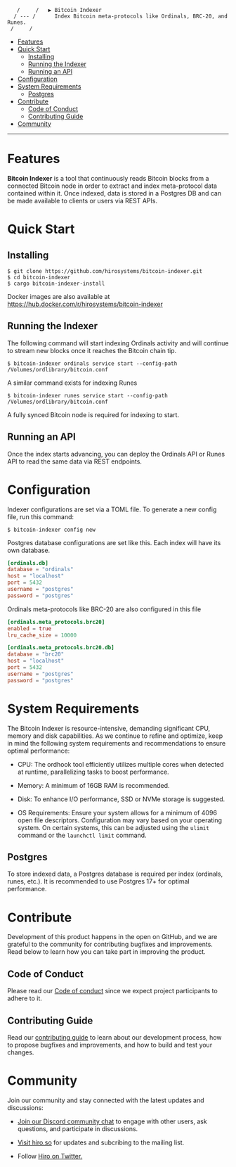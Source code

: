        /     /   ▶ Bitcoin Indexer
      / --- /      Index Bitcoin meta-protocols like Ordinals, BRC-20, and Runes.
     /     /

- [Features](#features)
- [Quick Start](#quick-start)
  - [Installing](#installing)
  - [Running the Indexer](#running-the-indexer)
  - [Running an API](#running-an-api)
- [Configuration](#configuration)
- [System Requirements](#system-requirements)
  - [Postgres](#postgres)
- [Contribute](#contribute)
  - [Code of Conduct](#code-of-conduct)
  - [Contributing Guide](#contributing-guide)
- [Community](#community)

***

# Features

**Bitcoin Indexer** is a tool that continuously reads Bitcoin blocks from a connected Bitcoin
node in order to extract and index meta-protocol data contained within it. Once indexed, data is
stored in a Postgres DB and can be made available to clients or users via REST APIs.

# Quick Start

## Installing

```console
$ git clone https://github.com/hirosystems/bitcoin-indexer.git
$ cd bitcoin-indexer
$ cargo bitcoin-indexer-install
```

Docker images are also available at https://hub.docker.com/r/hirosystems/bitcoin-indexer

## Running the Indexer

The following command will start indexing Ordinals activity and will continue to stream new blocks
once it reaches the Bitcoin chain tip.
```console
$ bitcoin-indexer ordinals service start --config-path /Volumes/ordlibrary/bitcoin.conf
```

A similar command exists for indexing Runes
```console
$ bitcoin-indexer runes service start --config-path /Volumes/ordlibrary/bitcoin.conf
```

A fully synced Bitcoin node is required for indexing to start.

## Running an API

Once the index starts advancing, you can deploy the Ordinals API or Runes API to read the same data
via REST endpoints.

# Configuration

Indexer configurations are set via a TOML file. To generate a new config file, run this command:
```console
$ bitcoin-indexer config new
```

Postgres database configurations are set like this. Each index will have its own database.
```toml
[ordinals.db]
database = "ordinals"
host = "localhost"
port = 5432
username = "postgres"
password = "postgres"
```

Ordinals meta-protocols like BRC-20 are also configured in this file
```toml
[ordinals.meta_protocols.brc20]
enabled = true
lru_cache_size = 10000

[ordinals.meta_protocols.brc20.db]
database = "brc20"
host = "localhost"
port = 5432
username = "postgres"
password = "postgres"
```

# System Requirements

The Bitcoin Indexer is resource-intensive, demanding significant CPU, memory and disk capabilities.
As we continue to refine and optimize, keep in mind the following system requirements and
recommendations to ensure optimal performance:

* CPU: The ordhook tool efficiently utilizes multiple cores when detected at runtime, parallelizing
tasks to boost performance.

* Memory: A minimum of 16GB RAM is recommended.

* Disk: To enhance I/O performance, SSD or NVMe storage is suggested.

* OS Requirements: Ensure your system allows for a minimum of 4096 open file descriptors.
Configuration may vary based on your operating system. On certain systems, this can be adjusted
using the `ulimit` command or the `launchctl limit` command.

## Postgres

To store indexed data, a Postgres database is required per index (ordinals, runes, etc.). It is
recommended to use Postgres 17+ for optimal performance.

# Contribute

Development of this product happens in the open on GitHub, and we are grateful
to the community for contributing bugfixes and improvements. Read below to learn
how you can take part in improving the product.

## Code of Conduct
Please read our [Code of conduct](../../../.github/blob/main/CODE_OF_CONDUCT.md)
since we expect project participants to adhere to it. 

## Contributing Guide
Read our [contributing guide](.github/CONTRIBUTING.md) to learn about our
development process, how to propose bugfixes and improvements, and how to build
and test your changes.

# Community

Join our community and stay connected with the latest updates and discussions:

- [Join our Discord community chat](https://discord.gg/ZQR6cyZC) to engage with
  other users, ask questions, and participate in discussions.

- [Visit hiro.so](https://www.hiro.so/) for updates and subcribing to the
  mailing list.

- Follow [Hiro on Twitter.](https://twitter.com/hirosystems)
